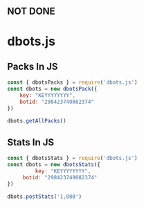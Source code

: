 ## NOT DONE 

# dbots.js
 

 ## Packs In JS

 ```javascript
 const { dbotsPacks } = require('dbots.js')
 const dbots = new dbotsPack({
     key: "KEYYYYYYYY",
     botid: "298423749082374"
 })

 dbots.getAllPacks()
 ```

## Stats In JS

```javascript
const { dbotsStats } = require('dbots.js')
const dbots = new dbotsStats({
         key: "KEYYYYYYYY",
     botid: "298423749082374"
})

dbots.postStats('1,000')
```


